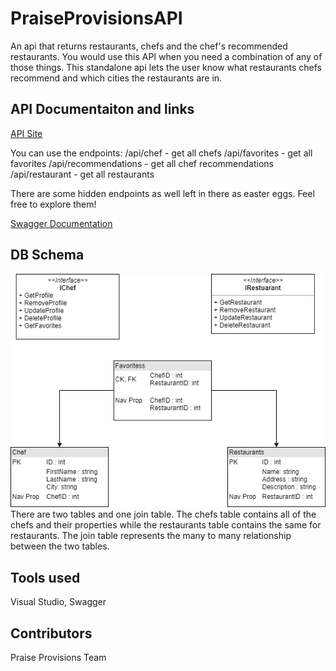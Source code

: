 # PraiseProvisionsAPI
An api that returns restaurants, chefs and the chef's recommended restaurants. You would use this API when you need a combination of any of those things. This standalone api lets the user know what restaurants chefs recommend and which cities the restaurants are in.

## API Documentaiton and links
[API Site](https://praiseapi.azurewebsites.net/)

You can use the endpoints:
/api/chef - get all chefs
/api/favorites - get all favorites
/api/recommendations - get all chef recommendations
/api/restaurant - get all restaurants

There are some hidden endpoints as well left in there as easter eggs. Feel free to explore them!

[Swagger Documentation](https://app.swaggerhub.com/apis-docs/jimmyn123/PraiseAPI/0.1#/)

## DB Schema
![Database Schema](assets/APIDBSchema.png)
There are two tables and one join table. The chefs table contains all of the chefs and their properties while the restaurants table contains the same for restaurants. The join table represents the many to many relationship between the two tables.

## Tools used
Visual Studio, Swagger

## Contributors
Praise Provisions Team
